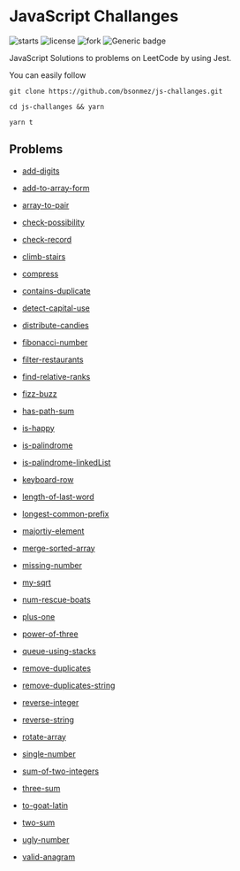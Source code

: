 # JavaScript Challanges

![starts](https://img.shields.io/github/stars/bsonmez/js-challanges)
![license](https://img.shields.io/github/license/bsonmez/js-challanges)
![fork](https://img.shields.io/github/forks/bsonmez/js-challanges)
![Generic badge](https://img.shields.io/badge/version-0.0.1-green.svg)

JavaScript Solutions to problems on LeetCode by using Jest.

You can easily follow
```
git clone https://github.com/bsonmez/js-challanges.git

cd js-challanges && yarn

yarn t
```

## Problems

- [add-digits](https://github.com/bsonmez/js-challanges/tree/master/src/add-digits)

- [add-to-array-form](https://github.com/bsonmez/js-challanges/tree/master/src/add-to-array-form)

- [array-to-pair](https://github.com/bsonmez/js-challanges/tree/master/src/array-to-pair)

- [check-possibility](https://github.com/bsonmez/js-challanges/tree/master/src/check-possibility)

- [check-record](https://github.com/bsonmez/js-challanges/tree/master/src/check-record)

- [climb-stairs](https://github.com/bsonmez/js-challanges/tree/master/src/climb-stairs)

- [compress](https://github.com/bsonmez/js-challanges/tree/master/src/compress)

- [contains-duplicate](https://github.com/bsonmez/js-challanges/tree/master/src/contains-duplicate)

- [detect-capital-use](https://github.com/bsonmez/js-challanges/tree/master/src/detect-capital-use)

- [distribute-candies](https://github.com/bsonmez/js-challanges/tree/master/src/distribute-candies)

- [fibonacci-number](https://github.com/bsonmez/js-challanges/tree/master/src/fibonacci-number)

- [filter-restaurants](https://github.com/bsonmez/js-challanges/tree/master/src/filter-restaurants)

- [find-relative-ranks](https://github.com/bsonmez/js-challanges/tree/master/src/find-relative-ranks)

- [fizz-buzz](https://github.com/bsonmez/js-challanges/tree/master/src/fizz-buzz)

- [has-path-sum](https://github.com/bsonmez/js-challanges/tree/master/src/has-path-sum)

- [is-happy](https://github.com/bsonmez/js-challanges/tree/master/src/is-happy)

- [is-palindrome](https://github.com/bsonmez/js-challanges/tree/master/src/is-palindrome)

- [is-palindrome-linkedList](https://github.com/bsonmez/js-challanges/tree/master/src/is-palindrome-linkedList)

- [keyboard-row](https://github.com/bsonmez/js-challanges/tree/master/src/keyboard-row)

- [length-of-last-word](https://github.com/bsonmez/js-challanges/tree/master/src/length-of-last-word)

- [longest-common-prefix](https://github.com/bsonmez/js-challanges/tree/master/src/longest-common-prefix)

- [majortiy-element](https://github.com/bsonmez/js-challanges/tree/master/src/majortiy-element)

- [merge-sorted-array](https://github.com/bsonmez/js-challanges/tree/master/src/merge-sorted-array)

- [missing-number](https://github.com/bsonmez/js-challanges/tree/master/src/missing-number)

- [my-sqrt](https://github.com/bsonmez/js-challanges/tree/master/src/my-sqrt)

- [num-rescue-boats](https://github.com/bsonmez/js-challanges/tree/master/src/num-rescue-boats)

- [plus-one](https://github.com/bsonmez/js-challanges/tree/master/src/plus-one)

- [power-of-three](https://github.com/bsonmez/js-challanges/tree/master/src/power-of-three)

- [queue-using-stacks](https://github.com/bsonmez/js-challanges/tree/master/src/queue-using-stacks)

- [remove-duplicates](https://github.com/bsonmez/js-challanges/tree/master/src/remove-duplicates)

- [remove-duplicates-string](https://github.com/bsonmez/js-challanges/tree/master/src/remove-duplicates-string)

- [reverse-integer](https://github.com/bsonmez/js-challanges/tree/master/src/reverse-integer)

- [reverse-string](https://github.com/bsonmez/js-challanges/tree/master/src/reverse-string)

- [rotate-array](https://github.com/bsonmez/js-challanges/tree/master/src/rotate-array)

- [single-number](https://github.com/bsonmez/js-challanges/tree/master/src/single-number)

- [sum-of-two-integers](https://github.com/bsonmez/js-challanges/tree/master/src/sum-of-two-integers)

- [three-sum](https://github.com/bsonmez/js-challanges/tree/master/src/three-sum)

- [to-goat-latin](https://github.com/bsonmez/js-challanges/tree/master/src/to-goat-latin)

- [two-sum](https://github.com/bsonmez/js-challanges/tree/master/src/two-sum)

- [ugly-number](https://github.com/bsonmez/js-challanges/tree/master/src/ugly-number)

- [valid-anagram](https://github.com/bsonmez/js-challanges/tree/master/src/valid-anagram)